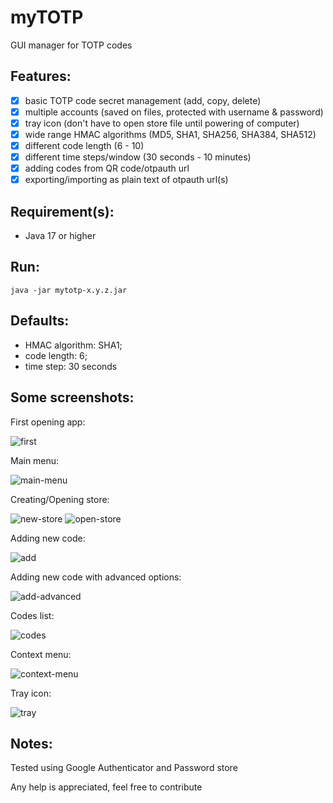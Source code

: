 # myTOTP
GUI manager for TOTP  codes

## Features:
- [x] basic TOTP code secret management (add, copy, delete)
- [x] multiple accounts (saved on files, protected with username & password)
- [x] tray icon (don't have to open store file until powering of computer)
- [x] wide range HMAC algorithms (MD5, SHA1, SHA256, SHA384, SHA512)
- [x] different code length (6 - 10)
- [x] different time steps/window (30 seconds - 10 minutes)
- [x] adding codes from QR code/otpauth url
- [x] exporting/importing as plain text of otpauth url(s) 

## Requirement(s):
- Java 17 or higher

## Run:

```shell
java -jar mytotp-x.y.z.jar
```

## Defaults:
* HMAC algorithm: SHA1;
* code length: 6;
* time step: 30 seconds

## Some screenshots:

First opening app:

![first](assets/first.jpg)

Main menu:

![main-menu](assets/main-menu.jpg)

Creating/Opening store:

![new-store](assets/new-store.jpg)
![open-store](assets/open-store.jpg)

Adding new code:

![add](assets/add.jpg)

Adding new code with advanced options:

![add-advanced](assets/add-advanced.jpg)

Codes list:

![codes](assets/codes.jpg)

Context menu:

![context-menu](assets/context-menu.jpg)

Tray icon:

![tray](assets/tray.jpg)


## Notes:
Tested using Google Authenticator and Password store

Any help is appreciated, feel free to contribute